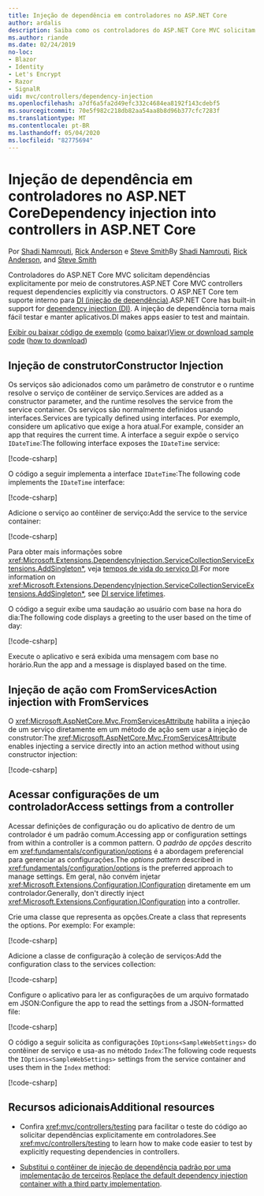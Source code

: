```yaml
---
title: Injeção de dependência em controladores no ASP.NET Core
author: ardalis
description: Saiba como os controladores do ASP.NET Core MVC solicitam suas dependências explicitamente por meio de seus construtores com injeção de dependência no ASP.NET Core.
ms.author: riande
ms.date: 02/24/2019
no-loc:
- Blazor
- Identity
- Let's Encrypt
- Razor
- SignalR
uid: mvc/controllers/dependency-injection
ms.openlocfilehash: a7df6a5fa2d49efc332c4684ea8192f143cdebf5
ms.sourcegitcommit: 70e5f982c218db82aa54aa8b8d96b377cfc7283f
ms.translationtype: MT
ms.contentlocale: pt-BR
ms.lasthandoff: 05/04/2020
ms.locfileid: "82775694"
---
```

# <a name="dependency-injection-into-controllers-in-aspnet-core"></a><span data-ttu-id="4e4b0-103">Injeção de dependência em controladores no ASP.NET Core</span><span class="sxs-lookup"><span data-stu-id="4e4b0-103">Dependency injection into controllers in ASP.NET Core</span></span>

<a name="dependency-injection-controllers"></a>

<span data-ttu-id="4e4b0-104">Por [Shadi Namrouti](https://github.com/shadinamrouti), [Rick Anderson](https://twitter.com/RickAndMSFT) e [Steve Smith](https://github.com/ardalis)</span><span class="sxs-lookup"><span data-stu-id="4e4b0-104">By [Shadi Namrouti](https://github.com/shadinamrouti), [Rick Anderson](https://twitter.com/RickAndMSFT), and [Steve Smith](https://github.com/ardalis)</span></span>

<span data-ttu-id="4e4b0-105">Controladores do ASP.NET Core MVC solicitam dependências explicitamente por meio de construtores.</span><span class="sxs-lookup"><span data-stu-id="4e4b0-105">ASP.NET Core MVC controllers request dependencies explicitly via constructors.</span></span> <span data-ttu-id="4e4b0-106">O ASP.NET Core tem suporte interno para [DI (injeção de dependência)](xref:fundamentals/dependency-injection).</span><span class="sxs-lookup"><span data-stu-id="4e4b0-106">ASP.NET Core has built-in support for [dependency injection (DI)](xref:fundamentals/dependency-injection).</span></span> <span data-ttu-id="4e4b0-107">A injeção de dependência torna mais fácil testar e manter aplicativos.</span><span class="sxs-lookup"><span data-stu-id="4e4b0-107">DI makes apps easier to test and maintain.</span></span>

<span data-ttu-id="4e4b0-108">[Exibir ou baixar código de exemplo](https://github.com/dotnet/AspNetCore.Docs/tree/master/aspnetcore/mvc/controllers/dependency-injection/sample) ([como baixar](xref:index#how-to-download-a-sample))</span><span class="sxs-lookup"><span data-stu-id="4e4b0-108">[View or download sample code](https://github.com/dotnet/AspNetCore.Docs/tree/master/aspnetcore/mvc/controllers/dependency-injection/sample) ([how to download](xref:index#how-to-download-a-sample))</span></span>

## <a name="constructor-injection"></a><span data-ttu-id="4e4b0-109">Injeção de construtor</span><span class="sxs-lookup"><span data-stu-id="4e4b0-109">Constructor Injection</span></span>

<span data-ttu-id="4e4b0-110">Os serviços são adicionados como um parâmetro de construtor e o runtime resolve o serviço de contêiner de serviço.</span><span class="sxs-lookup"><span data-stu-id="4e4b0-110">Services are added as a constructor parameter, and the runtime resolves the service from the service container.</span></span> <span data-ttu-id="4e4b0-111">Os serviços são normalmente definidos usando interfaces.</span><span class="sxs-lookup"><span data-stu-id="4e4b0-111">Services are typically defined using interfaces.</span></span> <span data-ttu-id="4e4b0-112">Por exemplo, considere um aplicativo que exige a hora atual.</span><span class="sxs-lookup"><span data-stu-id="4e4b0-112">For example, consider an app that requires the current time.</span></span> <span data-ttu-id="4e4b0-113">A interface a seguir expõe o serviço `IDateTime`:</span><span class="sxs-lookup"><span data-stu-id="4e4b0-113">The following interface exposes the `IDateTime` service:</span></span>

[!code-csharp[](dependency-injection/sample/ControllerDI/Interfaces/IDateTime.cs?name=snippet)]

<span data-ttu-id="4e4b0-114">O código a seguir implementa a interface `IDateTime`:</span><span class="sxs-lookup"><span data-stu-id="4e4b0-114">The following code implements the `IDateTime` interface:</span></span>

[!code-csharp[](dependency-injection/sample/ControllerDI/Services/SystemDateTime.cs?name=snippet)]

<span data-ttu-id="4e4b0-115">Adicione o serviço ao contêiner de serviço:</span><span class="sxs-lookup"><span data-stu-id="4e4b0-115">Add the service to the service container:</span></span>

[!code-csharp[](dependency-injection/sample/ControllerDI/Startup1.cs?name=snippet&highlight=3)]

<span data-ttu-id="4e4b0-116">Para obter mais informações sobre <xref:Microsoft.Extensions.DependencyInjection.ServiceCollectionServiceExtensions.AddSingleton*>, veja [tempos de vida do serviço DI](xref:fundamentals/dependency-injection#service-lifetimes).</span><span class="sxs-lookup"><span data-stu-id="4e4b0-116">For more information on <xref:Microsoft.Extensions.DependencyInjection.ServiceCollectionServiceExtensions.AddSingleton*>, see [DI service lifetimes](xref:fundamentals/dependency-injection#service-lifetimes).</span></span>

<span data-ttu-id="4e4b0-117">O código a seguir exibe uma saudação ao usuário com base na hora do dia:</span><span class="sxs-lookup"><span data-stu-id="4e4b0-117">The following code displays a greeting to the user based on the time of day:</span></span>

[!code-csharp[](dependency-injection/sample/ControllerDI/Controllers/HomeController.cs?name=snippet)]

<span data-ttu-id="4e4b0-118">Execute o aplicativo e será exibida uma mensagem com base no horário.</span><span class="sxs-lookup"><span data-stu-id="4e4b0-118">Run the app and a message is displayed based on the time.</span></span>

## <a name="action-injection-with-fromservices"></a><span data-ttu-id="4e4b0-119">Injeção de ação com FromServices</span><span class="sxs-lookup"><span data-stu-id="4e4b0-119">Action injection with FromServices</span></span>

<span data-ttu-id="4e4b0-120">O <xref:Microsoft.AspNetCore.Mvc.FromServicesAttribute> habilita a injeção de um serviço diretamente em um método de ação sem usar a injeção de construtor:</span><span class="sxs-lookup"><span data-stu-id="4e4b0-120">The <xref:Microsoft.AspNetCore.Mvc.FromServicesAttribute> enables injecting a service directly into an action method without using constructor injection:</span></span>

[!code-csharp[](dependency-injection/sample/ControllerDI/Controllers/HomeController.cs?name=snippet2)]

## <a name="access-settings-from-a-controller"></a><span data-ttu-id="4e4b0-121">Acessar configurações de um controlador</span><span class="sxs-lookup"><span data-stu-id="4e4b0-121">Access settings from a controller</span></span>

<span data-ttu-id="4e4b0-122">Acessar definições de configuração ou do aplicativo de dentro de um controlador é um padrão comum.</span><span class="sxs-lookup"><span data-stu-id="4e4b0-122">Accessing app or configuration settings from within a controller is a common pattern.</span></span> <span data-ttu-id="4e4b0-123">O *padrão de opções* descrito em <xref:fundamentals/configuration/options> é a abordagem preferencial para gerenciar as configurações.</span><span class="sxs-lookup"><span data-stu-id="4e4b0-123">The *options pattern* described in <xref:fundamentals/configuration/options> is the preferred approach to manage settings.</span></span> <span data-ttu-id="4e4b0-124">Em geral, não convém injetar <xref:Microsoft.Extensions.Configuration.IConfiguration> diretamente em um controlador.</span><span class="sxs-lookup"><span data-stu-id="4e4b0-124">Generally, don't directly inject <xref:Microsoft.Extensions.Configuration.IConfiguration> into a controller.</span></span>

<span data-ttu-id="4e4b0-125">Crie uma classe que representa as opções.</span><span class="sxs-lookup"><span data-stu-id="4e4b0-125">Create a class that represents the options.</span></span> <span data-ttu-id="4e4b0-126">Por exemplo: </span><span class="sxs-lookup"><span data-stu-id="4e4b0-126">For example:</span></span>

[!code-csharp[](dependency-injection/sample/ControllerDI/Models/SampleWebSettings.cs?name=snippet)]

<span data-ttu-id="4e4b0-127">Adicione a classe de configuração à coleção de serviços:</span><span class="sxs-lookup"><span data-stu-id="4e4b0-127">Add the configuration class to the services collection:</span></span>

[!code-csharp[](dependency-injection/sample/ControllerDI/Startup.cs?highlight=4&name=snippet1)]

<span data-ttu-id="4e4b0-128">Configure o aplicativo para ler as configurações de um arquivo formatado em JSON:</span><span class="sxs-lookup"><span data-stu-id="4e4b0-128">Configure the app to read the settings from a JSON-formatted file:</span></span>

[!code-csharp[](dependency-injection/sample/ControllerDI/Program.cs?name=snippet&range=10-15)]

<span data-ttu-id="4e4b0-129">O código a seguir solicita as configurações `IOptions<SampleWebSettings>` do contêiner de serviço e usa-as no método `Index`:</span><span class="sxs-lookup"><span data-stu-id="4e4b0-129">The following code requests the `IOptions<SampleWebSettings>` settings from the service container and uses them in the `Index` method:</span></span>

[!code-csharp[](dependency-injection/sample/ControllerDI/Controllers/SettingsController.cs?name=snippet)]

## <a name="additional-resources"></a><span data-ttu-id="4e4b0-130">Recursos adicionais</span><span class="sxs-lookup"><span data-stu-id="4e4b0-130">Additional resources</span></span>

* <span data-ttu-id="4e4b0-131">Confira <xref:mvc/controllers/testing> para facilitar o teste do código ao solicitar dependências explicitamente em controladores.</span><span class="sxs-lookup"><span data-stu-id="4e4b0-131">See <xref:mvc/controllers/testing> to learn how to make code easier to test by explicitly requesting dependencies in controllers.</span></span>

* <span data-ttu-id="4e4b0-132">[Substitui o contêiner de injeção de dependência padrão por uma implementação de terceiros](xref:fundamentals/dependency-injection#default-service-container-replacement).</span><span class="sxs-lookup"><span data-stu-id="4e4b0-132">[Replace the default dependency injection container with a third party implementation](xref:fundamentals/dependency-injection#default-service-container-replacement).</span></span>
